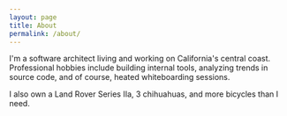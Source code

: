 ```yaml
---
layout: page
title: About
permalink: /about/
---
```

I'm a software architect living and working on California's central coast. Professional hobbies include building internal tools, analyzing trends in source code, and of course, heated whiteboarding sessions.

I also own a Land Rover Series IIa, 3 chihuahuas, and more bicycles than I need.
